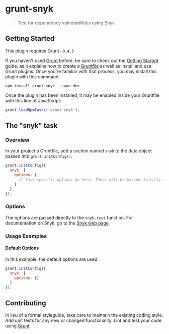 # grunt-snyk

> Test for dependency vulnerabilities using Snyk

## Getting Started
This plugin requires Grunt `~0.4.5`

If you haven't used [Grunt](http://gruntjs.com/) before, be sure to check out the [Getting Started](http://gruntjs.com/getting-started) guide, as it explains how to create a [Gruntfile](http://gruntjs.com/sample-gruntfile) as well as install and use Grunt plugins. Once you're familiar with that process, you may install this plugin with this command:

```shell
npm install grunt-snyk --save-dev
```

Once the plugin has been installed, it may be enabled inside your Gruntfile with this line of JavaScript:

```js
grunt.loadNpmTasks('grunt-snyk');
```

## The "snyk" task

### Overview
In your project's Gruntfile, add a section named `snyk` to the data object passed into `grunt.initConfig()`.

```js
grunt.initConfig({
  snyk: {
    options: {
      // Task-specific options go here. These will be passed directly to snyk
    }
  },
});
```

### Options

The options are passed directly to the `snyk.test` function. For documentation on Snyk, go to the [Snyk web page](https://snyk.io/docs/)

### Usage Examples

#### Default Options
In this example, the default options are used 

```js
grunt.initConfig({
  snyk: {
    options: {}
  }
});
```

## Contributing
In lieu of a formal styleguide, take care to maintain the existing coding style. Add unit tests for any new or changed functionality. Lint and test your code using [Grunt](http://gruntjs.com/).
